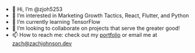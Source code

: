 - 👋 Hi, I’m @zjoh5253
- 👀 I’m interested in Marketing Growth Tactics, React, Flutter, and Python
- 🌱 I’m currently learning TensorFlow
- 💞️ I’m looking to collaborate on projects that serve the greater good!
- 📫 How to reach me: check out my [portfolio](https://www.zachjohnson.dev) or email me at [zach@zachjohnson.dev](mailto:zach@zachjohnson.dev)

<!---
zjoh5253/zjoh5253 is a ✨ special ✨ repository because its `README.md` (this file) appears on your GitHub profile.
You can click the Preview link to take a look at your changes.
--->

